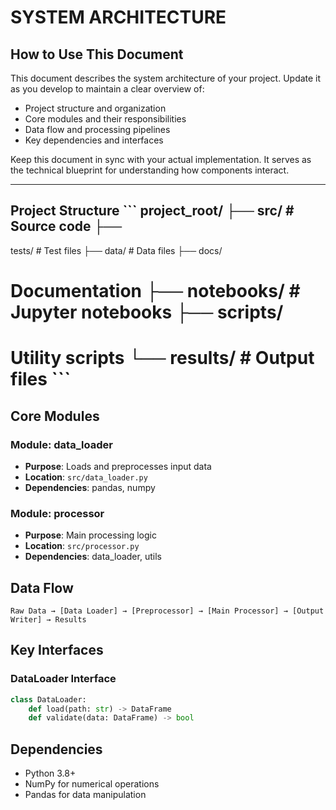 # SYSTEM ARCHITECTURE

<!-- PERMANENT INSTRUCTIONS - DO NOT REMOVE THIS SECTION -->
## How to Use This Document

This document describes the system architecture of your project. Update it as you develop to maintain a clear overview of:
- Project structure and organization
- Core modules and their responsibilities
- Data flow and processing pipelines
- Key dependencies and interfaces

Keep this document in sync with your actual implementation. It serves as the technical blueprint for understanding how components interact.

---

<!-- EXAMPLE CONTENT - REPLACE EVERYTHING BELOW WITH YOUR PROJECT SPECIFICS -->

## Project Structure ``` project_root/ ├── src/           # Source code ├──
tests/         # Test files ├── data/          # Data files ├── docs/
# Documentation ├── notebooks/     # Jupyter notebooks ├── scripts/
# Utility scripts └── results/       # Output files ```

## Core Modules

### Module: data_loader
- **Purpose**: Loads and preprocesses input data
- **Location**: `src/data_loader.py`
- **Dependencies**: pandas, numpy

### Module: processor
- **Purpose**: Main processing logic
- **Location**: `src/processor.py`
- **Dependencies**: data_loader, utils

## Data Flow
```
Raw Data → [Data Loader] → [Preprocessor] → [Main Processor] → [Output Writer] → Results
```

## Key Interfaces

### DataLoader Interface
```python
class DataLoader:
    def load(path: str) -> DataFrame
    def validate(data: DataFrame) -> bool
```

## Dependencies
- Python 3.8+
- NumPy for numerical operations
- Pandas for data manipulation
